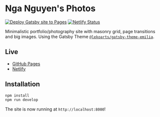 # Nga Nguyen's Photos

[![Deploy Gatsby site to Pages](https://github.com/itslongnhatnguyen/nganguyen/actions/workflows/pages.yml/badge.svg)](https://github.com/itslongnhatnguyen/nganguyen/actions/workflows/pages.yml)
[![Netlify Status](https://api.netlify.com/api/v1/badges/05dab729-a69a-445c-a7ca-d1695399f392/deploy-status)](https://app.netlify.com/sites/nganguyenphotos/deploys)

Minimalistic portfolio/photography site with masonry grid, page transitions and big images. Using the Gatsby Theme [`@lekoarts/gatsby-theme-emilia`](https://github.com/LekoArts/gatsby-themes/tree/main/themes/gatsby-theme-emilia).

## Live

- [GitHub Pages](https://itslongnhatnguyen.github.io/nganguyen)
- [Netlify](https://nganguyenphotos.netlify.app)

## Installation

```sh
npm install
npm run develop
```

The site is now running at `http://localhost:8000`!
